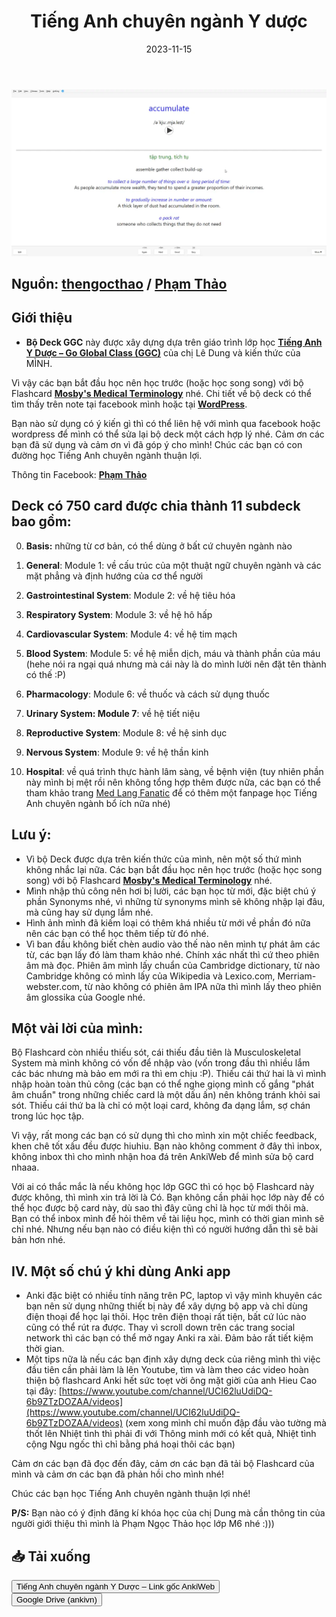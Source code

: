 ﻿---
title: Tiếng Anh chuyên ngành Y dược
slug: tieng-anh-chuyen-nganh-y-duoc
date: 2023-11-15
description: Giới thiệu về bộ Deck GGC Tiếng Anh chuyên ngành Y dược, một tài liệu học tập bổ ích cho người học tiếng Anh chuyên ngành Y dược.
domain: ankivn.com
category: 'Y Dược'
image: https://ankivn.com/images/2023-11-15-tieng-anh-chuyen-nganh-y-duoc-1743865079419.webp
keywords:
  - ankivn
  - english
  - medical
  - vocabulary
  - flashcards
tags:
  - english
  - medical
---

![](../../static/images/2023-11-15-tieng-anh-chuyen-nganh-y-duoc-1743865079419.webp)

<!--truncate-->

## Nguồn: [thengocthao](https://thengocthao.wordpress.com/2022/01/04/minh-da-on-thi-noi-tru-nhu-the-nao/) / [Phạm Thảo](https://www.facebook.com/phamngoc.thao.583)

## Giới thiệu

- **Bộ Deck GGC** này được xây dựng dựa trên giáo trình lớp học [**Tiếng Anh Y Dược – Go Global Class (GGC)**](https://www.facebook.com/tienganhyduocggc/) của chị Lê Dung và kiến thức của MÌNH.

Vì vậy các bạn bắt đầu học nên học trước (hoặc học song song) với bộ Flashcard [**Mosby's Medical Terminology**](https://ankiweb.net/shared/info/1588541422) nhé. Chi tiết về bộ deck có thể tìm thấy trên note tại facebook mình hoặc tại [**WordPress**](https://thengocthao.wordpress.com/).

Bạn nào sử dụng có ý kiến gì thì có thể liên hệ với mình qua facebook hoặc wordpress để mình có thể sửa lại bộ deck một cách hợp lý nhé. Cảm ơn các bạn đã sử dụng và cảm ơn vì đã góp ý cho mình! Chúc các bạn có con đường học Tiếng Anh chuyên ngành thuận lợi.

Thông tin Facebook: [**Phạm Thảo**](https://www.facebook.com/phamngoc.thao.583)

## Deck có 750 card được chia thành 11 subdeck bao gồm:

0. **Basis:** những từ cơ bản, có thể dùng ở bất cứ chuyên ngành nào

1. **General**: Module 1: về cấu trúc của một thuật ngữ chuyên ngành và các mặt phẳng và định hướng của cơ thể người
2. **Gastrointestinal System**: Module 2: về hệ tiêu hóa
3. **Respiratory System**: Module 3: về hệ hô hấp
4. **Cardiovascular System**: Module 4: về hệ tim mạch
5. **Blood System**: Module 5: về hệ miễn dịch, máu và thành phần của máu (hehe nói ra ngại quá nhưng mà cái này là do mình lười nên đặt tên thành có thế :P)
6. **Pharmacology**: Module 6: về thuốc và cách sử dụng thuốc
7. **Urinary System: Module 7**: về hệ tiết niệu
8. **Reproductive System**: Module 8: về hệ sinh dục
9. **Nervous System**: Module 9: về hệ thần kinh
10. **Hospital**: về quá trình thực hành lâm sàng, về bệnh viện (tuy nhiên phần này mình bị mệt rồi nên không tổng hợp thêm được nữa, các bạn có thể tham khảo trang [Med Lang Fanatic](https://www.facebook.com/MedLangFanatic/) để có thêm một fanpage học Tiếng Anh chuyên ngành bổ ích nữa nhé)

## Lưu ý:

- Vì bộ Deck được dựa trên kiến thức của mình, nên một số thứ mình không nhắc lại nữa. Các bạn bắt đầu học nên học trước (hoặc học song song) với bộ Flashcard [**Mosby's Medical Terminology**](https://ankiweb.net/shared/info/1588541422) nhé.
- Mình nhập thủ công nên hơi bị lười, các bạn học từ mới, đặc biệt chú ý phần Synonyms nhé, vì những từ synonyms mình sẽ không nhập lại đâu, mà cũng hay sử dụng lắm nhé.
- Hình ảnh mình đã kiếm loại có thêm khá nhiều từ mới về phần đó nữa nên các bạn có thể học thêm tiếp từ đó nhé.
- Vì ban đầu không biết chèn audio vào thế nào nên mình tự phát âm các từ, các bạn lấy đó làm tham khảo nhé. Chính xác nhất thì cứ theo phiên âm mà đọc. Phiên âm mình lấy chuẩn của Cambridge dictionary, từ nào Cambridge không có mình lấy của Wikipedia và Lexico.com, Merriam-webster.com, từ nào không có phiên âm IPA nữa thì mình lấy theo phiên âm glossika của Google nhé.

## Một vài lời của mình:

Bộ Flashcard còn nhiều thiếu sót, cái thiếu đầu tiên là Musculoskeletal System mà mình không có vốn để nhập vào (vốn trong đầu thì nhiều lắm các bác nhưng mà bảo em mới ra thì em chịu :P). Thiếu cái thứ hai là vì mình nhập hoàn toàn thủ công (các bạn có thể nghe giọng mình cố gắng "phát âm chuẩn" trong những chiếc card là một dấu ấn) nên không tránh khỏi sai sót. Thiếu cái thứ ba là chỉ có một loại card, không đa dạng lắm, sợ chán trong lúc học tập.

Vì vậy, rất mong các bạn có sử dụng thì cho mình xin một chiếc feedback, khen chê tốt xấu đều được hiuhiu. Bạn nào không comment ở đây thì inbox, không inbox thì cho mình nhận hoa đá trên AnkiWeb để mình sửa bộ card nhaaa.

Với ai có thắc mắc là nếu không học lớp GGC thì có học bộ Flashcard này được không, thì mình xin trả lời là Có. Bạn không cần phải học lớp này để có thể học được bộ card này, dù sao thì đây cũng chỉ là học từ mới thôi mà. Bạn có thể inbox mình để hỏi thêm về tài liệu học, mình có thời gian mình sẽ chỉ nhé. Nhưng nếu bạn nào có điều kiện thì có người hướng dẫn thì sẽ bài bản hơn nhé.

## IV. Một số chú ý khi dùng Anki app

- Anki đặc biệt có nhiều tính năng trên PC, laptop vì vậy mình khuyên các bạn nên sử dụng những thiết bị này để xây dựng bộ app và chỉ dùng điện thoại để học lại thôi. Học trên điện thoại rất tiện, bất cứ lúc nào cũng có thể rút ra được. Thay vì scroll down trên các trang social network thì các bạn có thể mở ngay Anki ra xài. Đảm bảo rất tiết kiệm thời gian.
- Một tips nữa là nếu các bạn định xây dựng deck của riêng mình thì việc đầu tiên cần phải làm là lên Youtube, tìm và làm theo các video hoàn thiện bộ flashcard Anki hết sức toẹt vời ông mặt giời của anh Hieu Cao tại đây: [https://www.youtube.com/channel/UCI62luUdiDQ-6b9ZTzDOZAA/videos](https://www.youtube.com/channel/UCI62luUdiDQ-6b9ZTzDOZAA/videos) (xem xong mình chỉ muốn đập đầu vào tường mà thốt lên Nhiệt tình thì phải đi với Thông minh mới có kết quả, Nhiệt tình cộng Ngu ngốc thì chỉ bằng phá hoại thôi các bạn)

Cảm ơn các bạn đã đọc đến đây, cảm ơn các bạn đã tải bộ Flashcard của mình và cảm ơn các bạn đã phản hồi cho mình nhé!

Chúc các bạn học Tiếng Anh chuyên ngành thuận lợi nhé!

**P/S:** Bạn nào có ý định đăng kí khóa học của chị Dung mà cần thông tin của người giới thiệu thì mình là Phạm Ngọc Thảo học lớp M6 nhé :)))

## 📥 Tải xuống

<div style={{display: 'flex', justifyContent: 'left', gap: '20px'}}> <a href="https://ankiweb.net/shared/info/1407245872"> <button class="buttonPrimary" type="button">Tiếng Anh chuyên ngành Y Dược – Link gốc AnkiWeb</button> </a> </div>

<div style={{display: 'flex', justifyContent: 'left', gap: '20px'}}> <a href="https://drive.google.com/file/d/1IkfbvkLeQMqbF1ZHfeUFdMu5w8QR0X-h/view?usp=sharing"> <button class="buttonPrimary" type="button">Google Drive (ankivn)</button> </a> </div>
